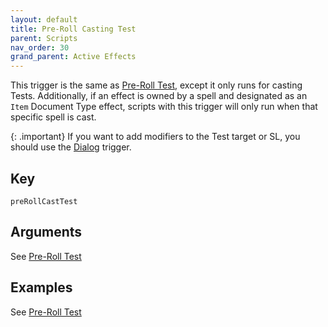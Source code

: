 ```yaml
---
layout: default
title: Pre-Roll Casting Test
parent: Scripts
nav_order: 30
grand_parent: Active Effects
---
```

This trigger is the same as [Pre-Roll Test](./preRollTest), except it only runs for casting Tests. Additionally, if an effect is owned by a spell and designated as an `Item` Document Type effect, scripts with this trigger will only run when that specific spell is cast. 

{: .important}
If you want to add modifiers to the Test target or SL, you should use the [Dialog](./dialog.md) trigger.

## Key

`preRollCastTest`

## Arguments 

See [Pre-Roll Test](./preRollTest#arguments)

## Examples

See [Pre-Roll Test](./preRollTest#examples)
